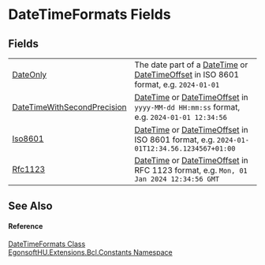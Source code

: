 # DateTimeFormats Fields




## Fields
<table>
<tr>
<td><a href="F_EgonsoftHU_Extensions_Bcl_Constants_DateTimeFormats_DateOnly.md">DateOnly</a></td>
<td>The date part of a <a href="https://learn.microsoft.com/dotnet/api/system.datetime" target="_blank" rel="noopener noreferrer">DateTime</a> or <a href="https://learn.microsoft.com/dotnet/api/system.datetimeoffset" target="_blank" rel="noopener noreferrer">DateTimeOffset</a> in ISO 8601 format, e.g. <code>2024-01-01</code></td></tr>
<tr>
<td><a href="F_EgonsoftHU_Extensions_Bcl_Constants_DateTimeFormats_DateTimeWithSecondPrecision.md">DateTimeWithSecondPrecision</a></td>
<td><a href="https://learn.microsoft.com/dotnet/api/system.datetime" target="_blank" rel="noopener noreferrer">DateTime</a> or <a href="https://learn.microsoft.com/dotnet/api/system.datetimeoffset" target="_blank" rel="noopener noreferrer">DateTimeOffset</a> in <code>yyyy-MM-dd HH:mm:ss</code> format, e.g. <code>2024-01-01 12:34:56</code></td></tr>
<tr>
<td><a href="F_EgonsoftHU_Extensions_Bcl_Constants_DateTimeFormats_Iso8601.md">Iso8601</a></td>
<td><a href="https://learn.microsoft.com/dotnet/api/system.datetime" target="_blank" rel="noopener noreferrer">DateTime</a> or <a href="https://learn.microsoft.com/dotnet/api/system.datetimeoffset" target="_blank" rel="noopener noreferrer">DateTimeOffset</a> in ISO 8601 format, e.g. <code>2024-01-01T12:34.56.1234567+01:00</code></td></tr>
<tr>
<td><a href="F_EgonsoftHU_Extensions_Bcl_Constants_DateTimeFormats_Rfc1123.md">Rfc1123</a></td>
<td><a href="https://learn.microsoft.com/dotnet/api/system.datetime" target="_blank" rel="noopener noreferrer">DateTime</a> or <a href="https://learn.microsoft.com/dotnet/api/system.datetimeoffset" target="_blank" rel="noopener noreferrer">DateTimeOffset</a> in RFC 1123 format, e.g. <code>Mon, 01 Jan 2024 12:34:56 GMT</code></td></tr>
</table>

## See Also


#### Reference
<a href="T_EgonsoftHU_Extensions_Bcl_Constants_DateTimeFormats.md">DateTimeFormats Class</a>  
<a href="N_EgonsoftHU_Extensions_Bcl_Constants.md">EgonsoftHU.Extensions.Bcl.Constants Namespace</a>  
